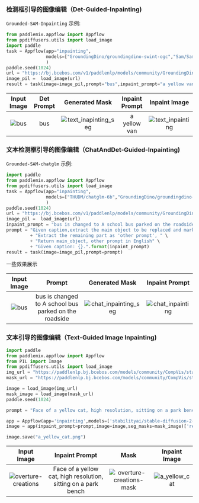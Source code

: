 

### 检测框引导的图像编辑（Det-Guided-Inpainting)

`Grounded-SAM-Inpainting` 示例:

```python
from paddlemix.appflow import Appflow
from ppdiffusers.utils import load_image
import paddle
task = Appflow(app="inpainting",
               models=["GroundingDino/groundingdino-swint-ogc","Sam/SamVitH-1024","stabilityai/stable-diffusion-2-inpainting"]
               )
paddle.seed(1024)
url = "https://bj.bcebos.com/v1/paddlenlp/models/community/GroundingDino/000000004505.jpg"
image_pil =  load_image(url)
result = task(image=image_pil,prompt="bus",inpaint_prompt="a yellow van")
```
<div align="center">

| Input Image | Det Prompt | Generated Mask | Inpaint Prompt | Inpaint Image |
|:----:|:----:|:----:|:----:|:----:|
| ![bus](https://github.com/LokeZhou/PaddleMIX/assets/13300429/95f73037-097e-4712-95be-17d5ca489f11) | bus | ![text_inapinting_seg](https://github.com/LokeZhou/PaddleMIX/assets/13300429/5b68fc15-aebe-4e05-b420-edd6989a66ef)| a yellow van | ![text_inpainting](https://github.com/LokeZhou/PaddleMIX/assets/13300429/451da53c-3b7d-4a9d-8063-01a92eae0768)|

</div>


### 文本检测框引导的图像编辑（ChatAndDet-Guided-Inpainting)
`Grounded-SAM-chatglm` 示例:

```python
import paddle
from paddlemix.appflow import Appflow
from ppdiffusers.utils import load_image
task = Appflow(app="inpainting",
               models=["THUDM/chatglm-6b","GroundingDino/groundingdino-swint-ogc","Sam/SamVitH-1024","stabilityai/stable-diffusion-2-inpainting"]
               )
paddle.seed(1024)
url = "https://bj.bcebos.com/v1/paddlenlp/models/community/GroundingDino/000000004505.jpg"
image_pil =  load_image(url)
inpaint_prompt = "bus is changed to A school bus parked on the roadside"
prompt = "Given caption,extract the main object to be replaced and marked it as 'main_object'," \
         + "Extract the remaining part as 'other prompt', " \
         + "Return main_object, other prompt in English" \
         + "Given caption: {}.".format(inpaint_prompt)
result = task(image=image_pil,prompt=prompt)
```

一些效果展示

<div align="center">

| Input Image | Prompt | Generated Mask | Inpaint Prompt |
|:----:|:----:|:----:|:----:|
| ![bus](https://github.com/LokeZhou/PaddleMIX/assets/13300429/95f73037-097e-4712-95be-17d5ca489f11) |  bus is changed to A school bus parked on the roadside | ![chat_inpainting_seg](https://github.com/LokeZhou/PaddleMIX/assets/13300429/dedf9943-6ef2-42df-b4ad-b8336208b283)| ![chat_inpainting](https://github.com/LokeZhou/PaddleMIX/assets/13300429/1e3c2cdb-8202-41ee-acc9-b56e6b53005c)|

</div>

### 文本引导的图像编辑（Text-Guided Image Inpainting)

```python
import paddle
from paddlemix.appflow import Appflow
from PIL import Image
from ppdiffusers.utils import load_image
img_url = "https://paddlenlp.bj.bcebos.com/models/community/CompVis/stable-diffusion-v1-4/overture-creations.png"
mask_url = "https://paddlenlp.bj.bcebos.com/models/community/CompVis/stable-diffusion-v1-4/overture-creations-mask.png"

image = load_image(img_url)
mask_image = load_image(mask_url)
paddle.seed(1024)

prompt = "Face of a yellow cat, high resolution, sitting on a park bench"

app = Appflow(app='inpainting',models=['stabilityai/stable-diffusion-2-inpainting'])
image = app(inpaint_prompt=prompt,image=image,seg_masks=mask_image)['result']

image.save("a_yellow_cat.png")
```

<div align="center">

| Input Image | Inpaint Prompt | Mask | Inpaint Image |
|:----:|:----:|:----:|:----:|
| ![overture-creations](https://github.com/LokeZhou/PaddleMIX/assets/13300429/fe13b5f6-e773-41c2-9660-3b2747575fc1) | Face of a yellow cat, high resolution, sitting on a park bench|![overture-creations-mask](https://github.com/LokeZhou/PaddleMIX/assets/13300429/8c3dbb3a-5a32-4c22-b66e-7b82fcd18b77) |![a_yellow_cat](https://github.com/LokeZhou/PaddleMIX/assets/13300429/094ba90a-35c0-4a50-ac1f-6e0ce91ea931) |

</div>
